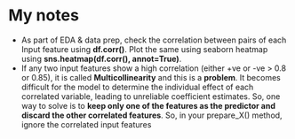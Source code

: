 # My notes

- As part of EDA & data prep, check the correlation between pairs of each Input feature using **df.corr()**. Plot the same using seaborn heatmap using **sns.heatmap(df.corr(), annot=True)**.
- If any two input features show a high correlation (either +ve or -ve > 0.8 or 0.85), it is called **Multicollinearity** and this is a **problem**. It becomes difficult for the model to determine the individual effect of each correlated variable, leading to unreliable coefficient estimates. So, one way to solve is to **keep only one of the features as the predictor and discard the other correlated features**. So, in your prepare_X() method, ignore the correlated input features
